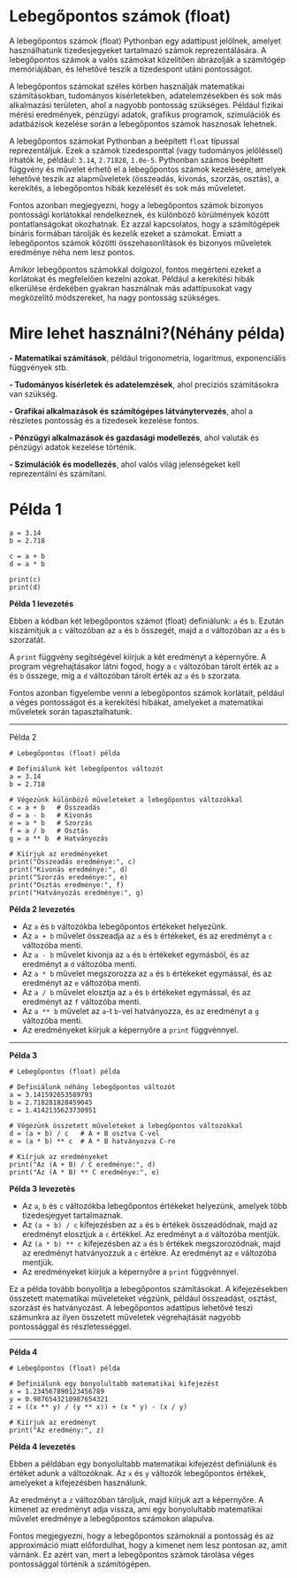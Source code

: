 
# Lebegőpontos számok (float)

A lebegőpontos számok (float) Pythonban egy adattípust jelölnek, amelyet használhatunk tizedesjegyeket tartalmazó számok reprezentálására. 
A lebegőpontos számok a valós számokat közelítően ábrázolják a számítógép memóriájában, és lehetővé teszik a tizedespont utáni pontosságot.

A lebegőpontos számokat széles körben használják matematikai számításokban, tudományos kísérletekben, adatelemzésekben és sok más alkalmazási területen, ahol a nagyobb pontosság szükséges.
Például fizikai mérési eredmények, pénzügyi adatok, grafikus programok, szimulációk és adatbázisok kezelése során a lebegőpontos számok hasznosak lehetnek.

A lebegőpontos számokat Pythonban a beépített `float` típussal reprezentáljuk. Ezek a számok tizedesponttal (vagy tudományos jelöléssel) írhatók le, például: `3.14`, `2.71828`, `1.0e-5`. 
Pythonban számos beépített függvény és művelet érhető el a lebegőpontos számok kezelésére, amelyek lehetővé teszik az alapműveletek (összeadás, kivonás, szorzás, osztás), a kerekítés, a lebegőpontos hibák kezelését és sok más műveletet.

Fontos azonban megjegyezni, hogy a lebegőpontos számok bizonyos pontossági korlátokkal rendelkeznek, és különböző körülmények között pontatlanságokat okozhatnak. Ez azzal kapcsolatos, hogy a számítógépek bináris formában tárolják és kezelik ezeket a számokat. Emiatt a lebegőpontos számok közötti összehasonlítások és bizonyos műveletek eredménye néha nem lesz pontos.

Amikor lebegőpontos számokkal dolgozol, fontos megérteni ezeket a korlátokat és megfelelően kezelni azokat. Például a kerekítési hibák elkerülése érdekében gyakran használnak más adattípusokat vagy megközelítő módszereket, ha nagy pontosság szükséges.

# Mire lehet használni?(Néhány példa)
**- Matematikai számítások**, például trigonometria, logaritmus, exponenciális függvények stb.

**- Tudományos kísérletek és adatelemzések**, ahol precíziós számításokra van szükség.

**- Grafikai alkalmazások és számítógépes látványtervezés**, ahol a részletes pontosság és a tizedesek kezelése fontos.

**- Pénzügyi alkalmazások és gazdasági modellezés**, ahol valuták és pénzügyi adatok kezelése történik.

**- Szimulációk és modellezés**, ahol valós világ jelenségeket kell reprezentálni és számítani.
                
# Példa 1
```
a = 3.14
b = 2.718

c = a + b
d = a * b

print(c)
print(d)

```

**Példa 1 levezetés**
 
Ebben a kódban két lebegőpontos számot (float) definiálunk: `a` és `b`. 
Ezután kiszámítjuk a `c` változóban az `a` és `b` összegét, majd a `d` változóban az `a` és `b` szorzatát.

A `print` függvény segítségével kiírjuk a két eredményt a képernyőre.
A program végrehajtásakor látni fogod, hogy a `c` változóban tárolt érték az `a` és `b` összege, míg a `d` változóban tárolt érték az `a` és `b` szorzata.

Fontos azonban figyelembe venni a lebegőpontos számok korlátait, például a véges pontosságot és a kerekítési hibákat, amelyeket a matematikai műveletek során tapasztalhatunk.

---

Példa 2

```
# Lebegőpontos (float) példa

# Definiálunk két lebegőpontos változót
a = 3.14
b = 2.718

# Végezünk különböző műveleteket a lebegőpontos változókkal
c = a + b   # Összeadás
d = a - b   # Kivonás
e = a * b   # Szorzás
f = a / b   # Osztás
g = a ** b  # Hatványozás

# Kiírjuk az eredményeket
print("Összeadás eredménye:", c)
print("Kivonás eredménye:", d)
print("Szorzás eredménye:", e)
print("Osztás eredménye:", f)
print("Hatványozás eredménye:", g)

```

**Példa 2 levezetés**

- Az `a` és `b` változókba lebegőpontos értékeket helyezünk.
- Az `a + b` művelet összeadja az `a` és `b` értékeket, és az eredményt a `c` változóba menti.
- Az `a - b` művelet kivonja az `a` és `b` értékeket egymásból, és az eredményt a `d` változóba menti.
- Az `a * b` művelet megszorozza az `a` és `b` értékeket egymással, és az eredményt az `e` változóba menti.
- Az `a / b` művelet elosztja az `a` és `b` értékeket egymással, és az eredményt az `f` változóba menti.
- Az `a ** b` művelet az `a`-t `b`-vel hatványozza, és az eredményt a `g` változóba menti.
- Az eredményeket kiírjuk a képernyőre a `print` függvénnyel.

---

**Példa 3**

```
# Lebegőpontos (float) példa

# Definiálunk néhány lebegőpontos változót
a = 3.141592653589793
b = 2.718281828459045
c = 1.4142135623730951

# Végezünk összetett műveleteket a lebegőpontos változókkal
d = (a + b) / c   # A + B osztva C-vel
e = (a * b) ** c  # A * B hatványozva C-re

# Kiírjuk az eredményeket
print("Az (A + B) / C eredménye:", d)
print("Az (A * B) ** C eredménye:", e)
```

**Példa 3 levezetés**

- Az `a`, `b` és `c` változókba lebegőpontos értékeket helyezünk, amelyek több tizedesjegyet tartalmaznak.
- Az `(a + b) / c` kifejezésben az `a` és `b` értékek összeadódnak, majd az eredményt elosztjuk a `c` értékkel. 
  Az eredményt a `d` változóba mentjük.
- Az `(a * b) ** c` kifejezésben az `a` és `b` értékek megszorozódnak, majd az eredményt hatványozzuk a `c` értékre. Az eredményt az `e` változóba mentjük.
- Az eredményeket kiírjuk a képernyőre a `print` függvénnyel.

Ez a példa tovább bonyolítja a lebegőpontos számításokat. 
A kifejezésekben összetett matematikai műveleteket végzünk, például összeadást, osztást, szorzást és hatványozást. 
A lebegőpontos adattípus lehetővé teszi számunkra az ilyen összetett műveletek végrehajtását nagyobb pontossággal és részletességgel.

---

**Példa 4**

```
# Lebegőpontos (float) példa

# Definiálunk egy bonyolultabb matematikai kifejezést
x = 1.234567890123456789
y = 0.9876543210987654321
z = ((x ** y) / (y ** x)) + (x * y) - (x / y)

# Kiírjuk az eredményt
print("Az eredmény:", z)

```

**Példa 4 levezetés**

Ebben a példában egy bonyolultabb matematikai kifejezést definiálunk és értéket adunk a változóknak. 
Az `x` és `y` változók lebegőpontos értékek, amelyeket a kifejezésben használunk.

Az eredményt a `z` változóban tároljuk, majd kiírjuk azt a képernyőre. A kimenet az eredményt adja vissza, ami egy bonyolultabb matematikai művelet eredménye a lebegőpontos számokon alapulva.

Fontos megjegyezni, hogy a lebegőpontos számoknál a pontosság és az approximáció miatt előfordulhat, hogy a kimenet nem lesz pontosan az, amit várnánk. Ez azért van, mert a lebegőpontos számok tárolása véges pontossággal történik a számítógépen.

